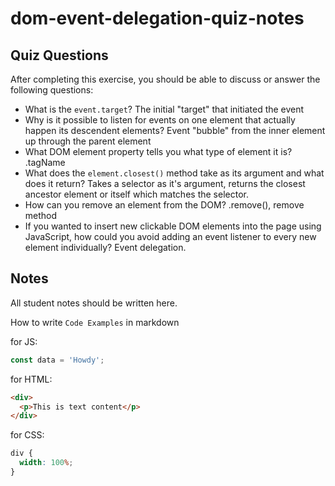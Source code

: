 # dom-event-delegation-quiz-notes

## Quiz Questions

After completing this exercise, you should be able to discuss or answer the following questions:

- What is the `event.target`?
  The initial "target" that initiated the event
- Why is it possible to listen for events on one element that actually happen its descendent elements?
  Event "bubble" from the inner element up through the parent element
- What DOM element property tells you what type of element it is?
  .tagName
- What does the `element.closest()` method take as its argument and what does it return?
  Takes a selector as it's argument, returns the closest ancestor element or itself which matches the selector.
- How can you remove an element from the DOM?
  .remove(), remove method
- If you wanted to insert new clickable DOM elements into the page using JavaScript, how could you avoid adding an event listener to every new element individually?
  Event delegation.

## Notes

All student notes should be written here.

How to write `Code Examples` in markdown

for JS:

```javascript
const data = 'Howdy';
```

for HTML:

```html
<div>
  <p>This is text content</p>
</div>
```

for CSS:

```css
div {
  width: 100%;
}
```
